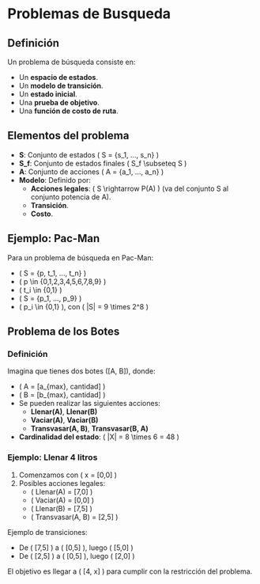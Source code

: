 # Problemas de Busqueda

## Definición

Un problema de búsqueda consiste en:
- Un **espacio de estados**.
- Un **modelo de transición**.
- Un **estado inicial**.
- Una **prueba de objetivo**.
- Una **función de costo de ruta**.

## Elementos del problema

- **S**: Conjunto de estados \( S = \{s_1, ..., s_n\} \)
- **S_f**: Conjunto de estados finales \( S_f \subseteq S \)
- **A**: Conjunto de acciones \( A = \{a_1, ..., a_n\} \)
- **Modelo**: Definido por:
  - **Acciones legales**: \( S \rightarrow P(A) \) (va del conjunto S al conjunto potencia de A).
  - **Transición**.
  - **Costo**.

## Ejemplo: Pac-Man

Para un problema de búsqueda en Pac-Man:
- \( S = \{p, t_1, ..., t_n\} \)
- \( p \in \{0,1,2,3,4,5,6,7,8,9\} \)
- \( t_i \in \{0,1\} \)
- \( S = \{p_1, ..., p_9\} \)
- \( p_i \in \{0,1\} \), con \( |S| = 9 \times 2^8 \)

## Problema de los Botes

### Definición
Imagina que tienes dos botes \([A, B]\), donde:
- \( A = [a_{max}, cantidad] \)
- \( B = [b_{max}, cantidad] \)
- Se pueden realizar las siguientes acciones:
  - **Llenar(A)**, **Llenar(B)**
  - **Vaciar(A)**, **Vaciar(B)**
  - **Transvasar(A, B)**, **Transvasar(B, A)**
- **Cardinalidad del estado**: \( |X| = 8 \times 6 = 48 \)

### Ejemplo: Llenar 4 litros

1. Comenzamos con \( x = [0,0] \)
2. Posibles acciones legales:
   - \( Llenar(A) = [7,0] \)
   - \( Vaciar(A) = [0,0] \)
   - \( Llenar(B) = [7,5] \)
   - \( Transvasar(A, B) = [2,5] \)

Ejemplo de transiciones:
- De \( [7,5] \) a \( [0,5] \), luego \( [5,0] \)
- De \( [2,5] \) a \( [0,5] \), luego \( [2,0] \)

El objetivo es llegar a \( [4, x] \) para cumplir con la restricción del problema.
